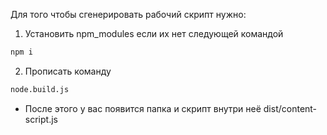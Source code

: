 Для того чтобы сгенерировать рабочий скрипт нужно:

1. Установить npm_modules если их нет следующей командой
```bash
npm i
```
2. Прописать команду 
```bash
node.build.js
```
- После этого у вас появится папка и скрипт внутри неё dist/content-script.js